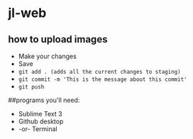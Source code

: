 # jl-web


## how to upload images

- Make your changes
- Save
- `git add . (adds all the current changes to staging)`
- `git commit -m 'This is the message about this commit'`
- `git push`
 

##programs you'll need:

- Sublime Text 3 
- Github desktop
- -or- Terminal